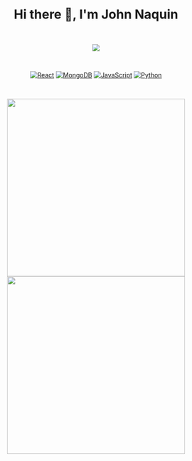 <div align="center">
  <h1>Hi there 👋, I'm John Naquin</h1>
</div>

<br>

<p align="center">
 <img src="https://media.giphy.com/media/JpLVqOg8xTY3EmoYF7/giphy.gif" />
</p>

<br>

<p align="center">
  <a href="#"><img alt="React" src="https://img.shields.io/badge/-React-00E8FF?style=flat-square&logo=react&logoColor=white"></a>
  <a href="#"><img alt="MongoDB" src="https://img.shields.io/badge/-MongoDB-008631?style=flat-square&logo=mongodb&logoColor=white"></a>
  <a href="#"><img alt="JavaScript" src="https://img.shields.io/badge/-JavaScript-E8E337?style=flat-square&logo=javascript&logoColor=black"></a>
  <a href="#"><img alt="Python" src="https://img.shields.io/badge/-Python-1E2F97?style=flat-square&logo=python&logoColor=white"></a>
</p>

<br>

<p align="center">
  <img width="400" src="https://github-readme-stats.vercel.app/api?username=Rookie1829&show_icons=true&theme=default" />
  <img width="400" src="https://github-readme-stats.vercel.app/api/top-langs/?username=Rookie1829&layout=compact" />
</p>
